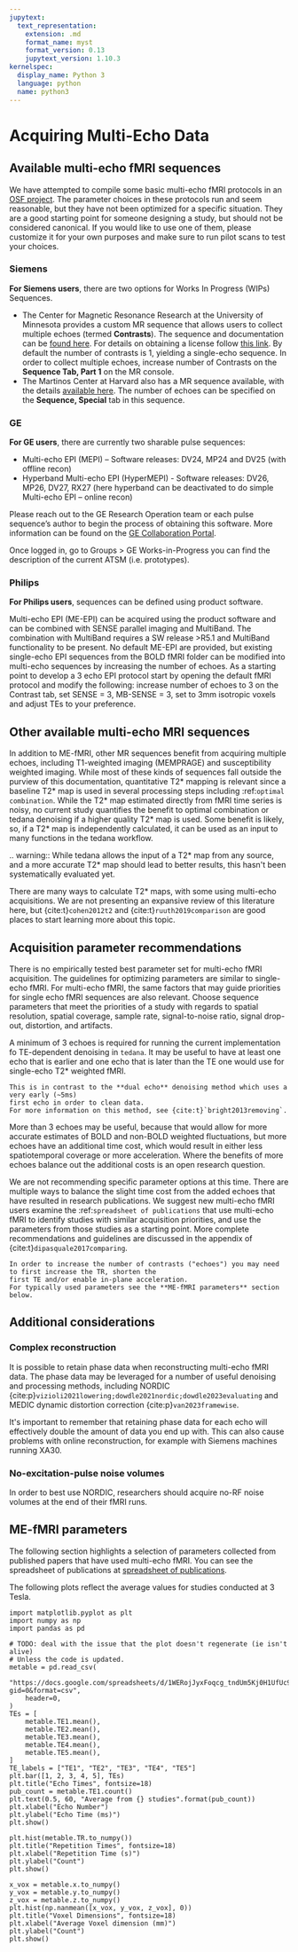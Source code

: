 ```yaml
---
jupytext:
  text_representation:
    extension: .md
    format_name: myst
    format_version: 0.13
    jupytext_version: 1.10.3
kernelspec:
  display_name: Python 3
  language: python
  name: python3
---
```


# Acquiring Multi-Echo Data

## Available multi-echo fMRI sequences

We have attempted to compile some basic multi-echo fMRI protocols in an [OSF project](https://osf.io/ebkrp/).
The parameter choices in these protocols run and seem reasonable, but they have
not been optimized for a specific situation.
They are a good starting point for someone designing a study, but should not be
considered canonical.
If you would like to use one of them, please customize it for your own purposes
and make sure to run pilot scans to test your choices.

### Siemens

**For Siemens users**, there are two options for Works In Progress (WIPs) Sequences.

- The Center for Magnetic Resonance Research at the University of Minnesota
  provides a custom MR sequence that allows users to collect multiple echoes
  (termed **Contrasts**). The sequence and documentation can be [found here](https://www.cmrr.umn.edu/multiband/).
  For details on obtaining a license follow
  [this link](http://license.umn.edu/technologies/cmrr_center-for-magnetic-resonance-research-software-for-siemens-mri-scanners).
  By default the number of contrasts is 1, yielding a single-echo sequence.
  In order to collect multiple echoes, increase number of Contrasts on the
  **Sequence Tab, Part 1** on the MR console.
- The Martinos Center at Harvard also has a MR sequence available, with the details
  [available here](https://www.nmr.mgh.harvard.edu/software/c2p/sms).
  The number of echoes can be specified on the **Sequence, Special** tab in this sequence.

### GE

**For GE users**, there are currently two sharable pulse sequences:

- Multi-echo EPI (MEPI) – Software releases: DV24, MP24 and DV25 (with offline recon)
- Hyperband Multi-echo EPI (HyperMEPI) - Software releases: DV26, MP26, DV27, RX27
  (here hyperband can be deactivated to do simple Multi-echo EPI – online recon)

Please reach out to the GE Research Operation team or each pulse sequence’s
author to begin the process of obtaining this software.
More information can be found on the [GE Collaboration Portal](https://collaborate.mr.gehealthcare.com).

Once logged in, go to Groups > GE Works-in-Progress you can find the description
of the current ATSM (i.e. prototypes).

### Philips

**For Philips users**, sequences can be defined using product software.

Multi-echo EPI (ME-EPI) can be acquired using the product software and can be combined with
SENSE parallel imaging and MultiBand.
The combination with MultiBand requires a SW release >R5.1 and MultiBand functionality to be present.
No default ME-EPI are provided, but existing single-echo EPI sequences from the BOLD fMRI folder can be
modified into multi-echo sequences by increasing the number of echoes.
As a starting point to develop a 3 echo EPI protocol start by opening the default fMRI protocol and
modify the following: increase number of echoes to 3 on the Contrast tab, set SENSE = 3, MB-SENSE = 3,
set to 3mm isotropic voxels and adjust TEs to your preference.

## Other available multi-echo MRI sequences

In addition to ME-fMRI, other MR sequences benefit from acquiring multiple
echoes, including T1-weighted imaging (MEMPRAGE) and susceptibility weighted imaging.
While most of these kinds of sequences fall outside the purview of this documentation,
quantitative T2* mapping is relevant since a baseline T2* map is used in several
processing steps including :ref:`optimal combination`.
While the T2* map estimated directly from fMRI time series is noisy, no current
study quantifies the benefit to optimal combination or tedana denoising if a
higher quality T2* map is used.
Some benefit is likely, so, if a T2* map is independently calculated, it can be
used as an input to many functions in the tedana workflow.

.. warning::
    While tedana allows the input of a T2* map from any source, and a more
    accurate T2* map should lead to better results, this hasn't been
    systematically evaluated yet.

There are many ways to calculate T2* maps, with some using multi-echo acquisitions.
We are not presenting an expansive review of this literature here,
but {cite:t}`cohen2012t2` and {cite:t}`ruuth2019comparison` are good places to start
learning more about this topic.

## Acquisition parameter recommendations

There is no empirically tested best parameter set for multi-echo fMRI acquisition.
The guidelines for optimizing parameters are similar to single-echo fMRI.
For multi-echo fMRI, the same factors that may guide priorities for single echo
fMRI sequences are also relevant.
Choose sequence parameters that meet the priorities of a study with regards to spatial resolution,
spatial coverage, sample rate, signal-to-noise ratio, signal drop-out, distortion, and artifacts.

A minimum of 3 echoes is required for running the current implementation fo TE-dependent denoising in
``tedana``.
It may be useful to have at least one echo that is earlier and one echo that is later than the
TE one would use for single-echo T2* weighted fMRI.

```{note}
This is in contrast to the **dual echo** denoising method which uses a very early (~5ms)
first echo in order to clean data.
For more information on this method, see {cite:t}`bright2013removing`.
```

More than 3 echoes may be useful, because that would allow for more accurate
estimates of BOLD and non-BOLD weighted fluctuations, but more echoes have an
additional time cost, which would result in either less spatiotemporal coverage
or more acceleration.
Where the benefits of more echoes balance out the additional costs is an open research question.

We are not recommending specific parameter options at this time.
There are multiple ways to balance the slight time cost from the added echoes that have
resulted in research publications.
We suggest new multi-echo fMRI users examine the :ref:`spreadsheet of publications` that use
multi-echo fMRI to identify studies with similar acquisition priorities,
and use the parameters from those studies as a starting point.
More complete recommendations and guidelines are discussed in the
appendix of {cite:t}`dipasquale2017comparing`.

```{note}
In order to increase the number of contrasts ("echoes") you may need to first increase the TR, shorten the
first TE and/or enable in-plane acceleration.
For typically used parameters see the **ME-fMRI parameters** section below.
```


## Additional considerations


### Complex reconstruction

It is possible to retain phase data when reconstructing multi-echo fMRI data.
The phase data may be leveraged for a number of useful denoising and processing methods,
including NORDIC {cite:p}`vizioli2021lowering;dowdle2021nordic;dowdle2023evaluating`
and MEDIC dynamic distortion correction {cite:p}`van2023framewise`.

It's important to remember that retaining phase data for each echo will effectively double the
amount of data you end up with.
This can also cause problems with online reconstruction,
for example with Siemens machines running XA30.


### No-excitation-pulse noise volumes

In order to best use NORDIC,
researchers should acquire no-RF noise volumes at the end of their fMRI runs.


## ME-fMRI parameters

The following section highlights a selection of parameters collected from published papers that have
used multi-echo fMRI.
You can see the spreadsheet of publications at
[spreadsheet of publications](https://docs.google.com/spreadsheets/d/1WERojJyxFoqcg_tndUm5Kj0H1UfUc9Ban0jFGGfPaBk/edit#gid=0).

The following plots reflect the average values for studies conducted at 3 Tesla.

```{code-cell} ipython3
import matplotlib.pyplot as plt
import numpy as np
import pandas as pd

# TODO: deal with the issue that the plot doesn't regenerate (ie isn't alive)
# Unless the code is updated.
metable = pd.read_csv(
    "https://docs.google.com/spreadsheets/d/1WERojJyxFoqcg_tndUm5Kj0H1UfUc9Ban0jFGGfPaBk/export?gid=0&format=csv",
    header=0,
)
TEs = [
    metable.TE1.mean(),
    metable.TE2.mean(),
    metable.TE3.mean(),
    metable.TE4.mean(),
    metable.TE5.mean(),
]
TE_labels = ["TE1", "TE2", "TE3", "TE4", "TE5"]
plt.bar([1, 2, 3, 4, 5], TEs)
plt.title("Echo Times", fontsize=18)
pub_count = metable.TE1.count()
plt.text(0.5, 60, "Average from {} studies".format(pub_count))
plt.xlabel("Echo Number")
plt.ylabel("Echo Time (ms)")
plt.show()

plt.hist(metable.TR.to_numpy())
plt.title("Repetition Times", fontsize=18)
plt.xlabel("Repetition Time (s)")
plt.ylabel("Count")
plt.show()

x_vox = metable.x.to_numpy()
y_vox = metable.y.to_numpy()
z_vox = metable.z.to_numpy()
plt.hist(np.nanmean([x_vox, y_vox, z_vox], 0))
plt.title("Voxel Dimensions", fontsize=18)
plt.xlabel("Average Voxel dimension (mm)")
plt.ylabel("Count")
plt.show()
```
